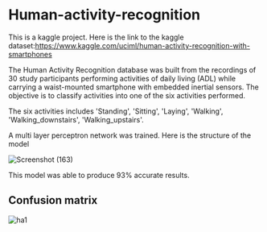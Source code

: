 # Human-activity-recognition

This is a kaggle project. Here is the link to the kaggle dataset:https://www.kaggle.com/uciml/human-activity-recognition-with-smartphones

The Human Activity Recognition database was built from the recordings of 30 study participants performing activities of daily living (ADL) while carrying a waist-mounted smartphone with embedded inertial sensors. The objective is to classify activities into one of the six activities performed.

The six activities includes 'Standing', 'Sitting', 'Laying', 'Walking', 'Walking_downstairs', 'Walking_upstairs'.

A multi layer perceptron network was trained. Here is the structure of the model

![Screenshot (163)](https://user-images.githubusercontent.com/62187533/121819071-d1b7fc80-cca8-11eb-882a-dd3e4550c472.png)

This model was able to produce 93% accurate results.

## Confusion matrix

![ha1](https://user-images.githubusercontent.com/62187533/121818537-6e789b00-cca5-11eb-82de-a45cb0909618.png)

